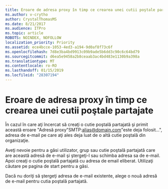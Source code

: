 ```yaml
---
title: Eroare de adresa proxy în timp ce crearea unei cutii poştale partajate
ms.author: v-crytho
author: CrystalThomasMS
ms.date: 8/21/2017
ms.audience: ITPro
ms.topic: article
ROBOTS: NOINDEX, NOFOLLOW
localization_priority: Priority
ms.assetid: ece4bcce-1053-4ed3-a194-9d0af8f73c6f
ms.openlocfilehash: 7d8e3ba4bd9913c09b9ade5b6dd3c90c6c64bd79
ms.sourcegitcommit: d6ea5e9458a2b8ceaab3ac4bd483e1130b9a398a
ms.translationtype: MT
ms.contentlocale: ro-RO
ms.lasthandoff: 01/15/2019
ms.locfileid: "28307194"
---
```

# <a name="proxy-address-error-while-creating-a-shared-mailbox"></a>Eroare de adresa proxy în timp ce crearea unei cutii poştale partajate

În cazul în care aţi încercat să creaţi o cutie poştală partajată şi primit această eroare "Adresă proxy"SMTP:alias@domain.com"este deja folosit...", adresa de e-mail pe care aţi ales deja luat de o altă cutie poştală din organizaţie.
  
Aveţi nevoie pentru a găsi utilizator, grup sau cutie poştală partajată care are această adresă de e-mail şi ştergeţi-l sau schimba adresa sa de e-mail. Apoi creaţi o cutie poştală partajată cu adresa de email eliberat. Utilizaţi căutare pe pagina de start pentru a găsi.
  
Dacă nu doriţi să ştergeţi adresa de e-mail existente, alege o nouă adresă de e-mail pentru cutia poştală partajată.
  

